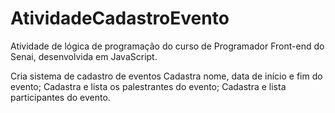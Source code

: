 # AtividadeCadastroEvento
Atividade de lógica de programação do curso de Programador Front-end do Senai, desenvolvida em JavaScript.

Cria sistema de cadastro de eventos
Cadastra nome, data de início e fim do evento;
Cadastra e lista os palestrantes do evento;
Cadastra e lista participantes do evento.

